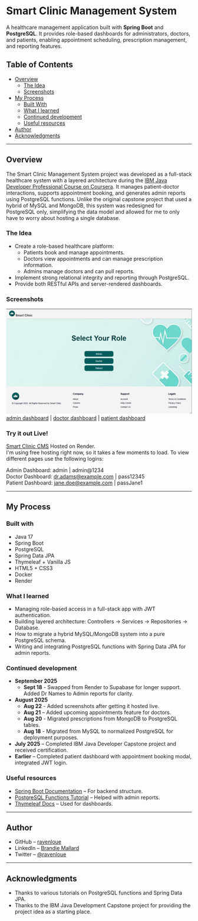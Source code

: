 # Smart Clinic Management System

A healthcare management application built with **Spring Boot** and **PostgreSQL**. It provides role-based dashboards for administrators, doctors, and patients, enabling appointment scheduling, prescription management, and reporting features.

## Table of Contents

* [Overview](#overview)
  * [The Idea](#the-idea)
  * [Screenshots](#screenshots)
* [My Process](#my-process)
  * [Built With](#built-with)
  * [What I learned](#what-i-learned)
  * [Continued development](#continued-development)
  * [Useful resources](#useful-resources)
* [Author](#author)
* [Acknowledgments](#acknowledgments)

---

## Overview

The Smart Clinic Management System project was developed as a full-stack healthcare system with a layered architecture during the [IBM Java Developer Professional Course on Coursera](https://www.coursera.org/professional-certificates/java-developer). It manages patient-doctor interactions, supports appointment booking, and generates admin reports using PostgreSQL functions. Unlike the original capstone project that used a hybrid of MySQL and MongoDB, this system was redesigned for PostgreSQL only, simplifying the data model and allowed for me to only have to worry about hosting a single database. 

### The Idea

* Create a role-based healthcare platform:
  * Patients book and manage appointments.
  * Doctors view appointments and can manage prescription information.
  * Admins manage doctors and can pull reports.
* Implement strong relational integrity and reporting through PostgreSQL.
* Provide both RESTful APIs and server-rendered dashboards.

### Screenshots

![landing page](https://github.com/ravenloue/java-database-capstone/blob/main/ss/landing-page.png)
[admin dashboard](https://github.com/ravenloue/java-database-capstone/blob/main/ss/admin-logged-in.png) | [doctor dashboard](https://github.com/ravenloue/java-database-capstone/blob/main/ss/doctor-logged-in.png) | [patient dashboard](https://github.com/ravenloue/java-database-capstone/blob/main/ss/patient-dash.png)

### Try it out Live!

[Smart Clinic CMS](https://smart-clinic-cms-latest.onrender.com/) Hosted on Render. <br />
I'm using free hosting right now, so it takes a few moments to load. To view different pages use the following logins: <br />

Admin Dashboard: admin | admin@1234 <br />
Doctor Dashboard: dr.adams@example.com | pass12345 <br />
Patient Dashboard: jane.doe@example.com | passJane1

---

## My Process

### Built with

* Java 17
* Spring Boot
* PostgreSQL
* Spring Data JPA
* Thymeleaf + Vanilla JS
* HTML5 + CSS3
* Docker
* Render

### What I learned

* Managing role-based access in a full-stack app with JWT authentication.
* Building layered architecture: Controllers → Services → Repositories → Database.
* How to migrate a hybrid MySQL/MongoDB system into a pure PostgreSQL schema.
* Writing and integrating PostgreSQL functions with Spring Data JPA for admin reports.

### Continued development

* **September 2025**
  * **Sept 18** - Swapped from Render to Supabase for longer support. Added Dr Names to Admin reports for clarity.
* **August 2025**
  * **Aug 22** - Added screenshots after getting it hosted live.
  * **Aug 21** – Added upcoming appointments feature for doctors.
  * **Aug 20** - Migrated prescriptions from MongoDB to PostgreSQL tables.
  * **Aug 18** - Migrated from MySQL to normalized PostgreSQL for deployment purposes.
* **July 2025** – Completed IBM Java Developer Capstone project and received certification.
* **Earlier** – Completed patient dashboard with appointment booking modal, integrated JWT login.

### Useful resources

* [Spring Boot Documentation](https://spring.io/projects/spring-boot) – For backend structure.
* [PostgreSQL Functions Tutorial](https://www.postgresql.org/docs/current/sql-createfunction.html) – Helped with admin reports.
* [Thymeleaf Docs](https://www.thymeleaf.org/documentation.html) – Used for dashboards.

---

## Author

* GitHub – [ravenloue](https://github.com/ravenloue)
* LinkedIn – [Brandie Mallard](https://www.linkedin.com/in/brandie-mallard-0554aa219/)
* Twitter – [@ravenloue](https://www.twitter.com/ravenloue)

---

## Acknowledgments

* Thanks to various tutorials on PostgreSQL functions and Spring Data JPA.
* Thanks to the IBM Java Development Capstone project for providing the project idea as a starting place.
